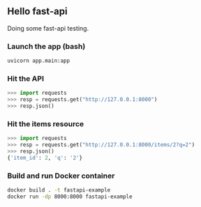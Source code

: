 ## Hello fast-api

Doing some fast-api testing.

### Launch the app (bash)
```bash
uvicorn app.main:app
```

### Hit the API
```python
>>> import requests
>>> resp = requests.get("http://127.0.0.1:8000")
>>> resp.json()
```

### Hit the items resource
```python
>>> import requests
>>> resp = requests.get("http://127.0.0.1:8000/items/2?q=2")
>>> resp.json()
{'item_id': 2, 'q': '2'}
```

### Build and run Docker container
```bash
docker build . -t fastapi-example
docker run -dp 8000:8000 fastapi-example
```
